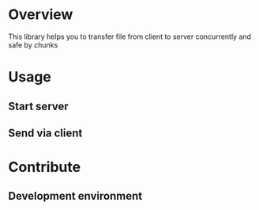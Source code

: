 # Overview
This library helps you to transfer file from client to server concurrently and safe by chunks

# Usage
## Start server

## Send via client

# Contribute
## Development environment
